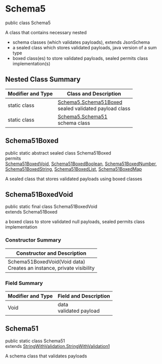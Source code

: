 # Schema5
public class Schema5

A class that contains necessary nested
- schema classes (which validates payloads), extends JsonSchema
- a sealed class which stores validated payloads, java version of a sum type
- boxed class(es) to store validated payloads, sealed permits class implementation(s)

## Nested Class Summary
| Modifier and Type | Class and Description |
| ----------------- | ---------------------- |
| static class | [Schema5.Schema51Boxed](#schema51boxed)<br> sealed validated payload class |
| static class | [Schema5.Schema51](#schema51)<br> schema class |

## Schema51Boxed
public static abstract sealed class Schema51Boxed<br>
permits<br>
[Schema51BoxedVoid](#schema51boxedvoid),
[Schema51BoxedBoolean](#schema51boxedboolean),
[Schema51BoxedNumber](#schema51boxednumber),
[Schema51BoxedString](#schema51boxedstring),
[Schema51BoxedList](#schema51boxedlist),
[Schema51BoxedMap](#schema51boxedmap)

A sealed class that stores validated payloads using boxed classes

## Schema51BoxedVoid
public static final class Schema51BoxedVoid<br>
extends Schema51Boxed

a boxed class to store validated null payloads, sealed permits class implementation

### Constructor Summary
| Constructor and Description |
| --------------------------- |
| Schema51BoxedVoid(Void data)<br>Creates an instance, private visibility |

### Field Summary
| Modifier and Type | Field and Description |
| ----------------- | ---------------------- |
| Void | data<br>validated payload |

## Schema51
public static class Schema51<br>
extends [StringWithValidation.StringWithValidation1](../../../components/schemas/StringWithValidation.md#stringwithvalidation1)

A schema class that validates payloads
